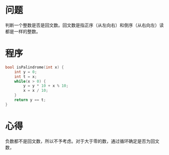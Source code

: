 # 问题
判断一个整数是否是回文数。回文数是指正序（从左向右）和倒序（从右向左）读都是一样的整数。

# 程序
```C
bool isPalindrome(int x) {
    int y = 0;
    int t = x;
    while(x > 0) {
        y = y * 10 + x % 10;
        x = x / 10;
    } 
    return y == t;
}
```

# 心得
负数都不是回文数，所以不予考虑。对于大于零的数，通过循环确定是否为回文数，